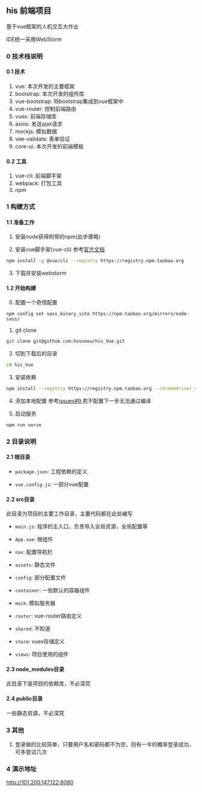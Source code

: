 ## his 前端项目

基于vue框架的人机交互大作业

IDE统一采用WebStorm

### 0 技术栈说明

#### 0.1 技术
1. vue: 本次开发的主要框架
2. bootstrap: 本次开发的组件库
3. vue-bootstrap: 将bootstrap集成到vue框架中
4. vue-router: 控制前端路由
5. vuex: 前端存储库
6. axios: 发送ajax请求
7. mockjs: 模拟数据
8. vee-validate: 表单验证
9. core-ui: 本次开发的前端模板

#### 0.2 工具
1. vue-cli: 前端脚手架
2. webpack: 打包工具
3. npm

### 1 构建方式

#### 1.1 准备工作

1. 安装node获得附带的npm(此步骤略)

2. 安装vue脚手架(vue-cli)
参考[官方文档](https://cli.vuejs.org/zh/guide/installation.html)
````bash
npm install -g @vue/cli --registry https://registry.npm.taobao.org
````

3. 下载并安装webstorm

#### 1.2 开始构建
0. 配置一个奇怪配置
````
npm config set sass_binary_site https://npm.taobao.org/mirrors/node-sass/
````

1. git clone
```bash
git clone git@github.com:hosoneu/his_Vue.git
```

2. 切到下载后的目录
``` bash
cd his_Vue
```
3. 安装依赖
````bash
npm install --registry https://registry.npm.taobao.org --chromedriver_cdnurl=http://cdn.npm.taobao.org/dist/chromedriver
````

4. 添加本地配置 参考[issues#9](https://github.com/hosoneu/his_Vue/issues/9),若不配置下一步无法通过编译

5. 启动服务
````bash
npm run serve
````

### 2 目录说明

#### 2.1 根目录

- `package.json`: 工程依赖的定义

- `vue.config.js`: 一部分vue配置

#### 2.2 src目录

此目录为项目的主要工作目录，主要代码都在此处编写

- `main.js`: 程序的主入口，负责导入全局资源，全局配置等

- `App.vue`: 根组件

- `nav`: 配置导航栏

- `assets`: 静态文件

- `config`: 部分配置文件

- `container`: 一些默认的容器组件

- `mock`: 模拟服务器

- `router`: vue-router路由定义

- `shared`: 不知道

- `store`: vuex存储定义

- `views`: 项目使用的组件

#### 2.3 node_modules目录

此目录下是项目的依赖库，不必深究

#### 2.4 public目录

一些静态资源，不必深究

### 3 其他

1. 登录做的比较简单，只要用户名和密码都不为空，则有一半的概率登录成功，可多尝试几次

### 4 演示地址

http://101.200.147.122:8080
